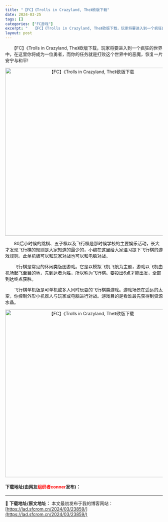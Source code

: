 ```yaml
---
title: "【FC】《Trolls in Crazyland, The》欧版下载"
date: 2024-03-25
tags: []
categories: ["FC游戏"]
excerpt: "　　【FC】《Trolls in Crazyland, The》欧版下载，玩家将要进入到一个疯狂的世界中，在这里你将成为一位勇者，而你的任务就是打败这个世界中的恶魔，恢复一片安宁与和平! 　　80后小时候的跳棋、五子棋以及飞行棋是那时候学校的主要娱乐活动，长大才发现飞行棋的规则是大家知道的最少的，小&hellip;"
layout: post
---
```


 <p>　　【FC】《Trolls in Crazyland, The》欧版下载，玩家将要进入到一个疯狂的世界中，在这里你将成为一位勇者，而你的任务就是打败这个世界中的恶魔，恢复一片安宁与和平!</p> <p align="center"><img align="" border="0" src="https://lad.sfcrom.cn/wp-content/uploads/2024/03/20240325_66019c3375a81.png" width="537" alt="【FC】《Trolls in Crazyland, The》欧版下载" /></p> <p>　　80后小时候的跳棋、五子棋以及飞行棋是那时候学校的主要娱乐活动，长大才发现飞行棋的规则是大家知道的最少的，小编在这里给大家温习提下飞行棋的游戏规则。此单机版可以和玩家对战也可以和电脑对战。</p> <p>　　飞行棋是常见的休闲类版图游戏。它是以模拟飞机飞航为主题，游戏以飞机由机场起飞至目的地，先到达者为胜，所以称为飞行棋。要投出6点才能出发，全部到达终点获胜。</p> <p>　　飞行棋单机版是可单机或多人同时玩耍的飞行棋类游戏。游戏场景在遥远的太空，你控制外形小机器人与玩家或电脑进行对战。游戏目的是看谁最先获得到资源水晶。</p> <p align="center"><img align="" border="0" src="https://lad.sfcrom.cn/wp-content/uploads/2024/03/20240325_66019c350fd78.png" width="536" alt="【FC】《Trolls in Crazyland, The》欧版下载" /></p> <p><h4>下载地址(由网友<font color="red">组织者conner</font>发布)：</h4></p> 

---
📖 **下载地址/原文地址：** 本文最初发布于我的博客网站：[https://lad.sfcrom.cn/2024/03/23859/](https://lad.sfcrom.cn/2024/03/23859/)
